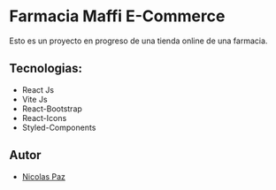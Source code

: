 
# Farmacia Maffi E-Commerce

Esto es un proyecto en progreso de una tienda online de una farmacia.
## Tecnologias:

- React Js
- Vite Js
- React-Bootstrap
- React-Icons
- Styled-Components

## Autor

- [Nicolas Paz](https://github.com/NicolasPazz)

